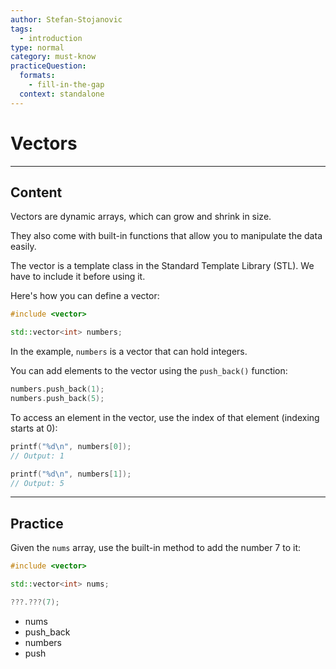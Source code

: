 ```yaml
---
author: Stefan-Stojanovic
tags:
  - introduction
type: normal
category: must-know
practiceQuestion:
  formats:
    - fill-in-the-gap
  context: standalone
---
```


# Vectors

---

## Content

Vectors are dynamic arrays, which can grow and shrink in size.

They also come with built-in functions that allow you to manipulate the data easily.

The vector is a template class in the Standard Template Library (STL). We have to include it before using it.

Here's how you can define a vector:
```cpp
#include <vector>

std::vector<int> numbers;
```

In the example, `numbers` is a vector that can hold integers.

You can add elements to the vector using the `push_back()` function:
```cpp
numbers.push_back(1);
numbers.push_back(5);
```

To access an element in the vector, use the index of that element (indexing starts at 0):

```cpp
printf("%d\n", numbers[0]);  
// Output: 1

printf("%d\n", numbers[1]); 
// Output: 5
```

---

## Practice

Given the `nums` array, use the built-in method to add the number 7 to it:
```cpp
#include <vector>

std::vector<int> nums;

???.???(7);
```

- nums
- push_back
- numbers
- push
